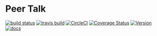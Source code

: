 # Peer Talk

[![build status](https://ci.appveyor.com/api/projects/status/github/richardschneider/peer-talk?branch=master&svg=true)](https://ci.appveyor.com/project/richardschneider/peer-talk) 
[![travis build](https://travis-ci.org/richardschneider/peer-talk.svg?branch=master)](https://travis-ci.org/richardschneider/peer-talk)
[![CircleCI](https://circleci.com/gh/richardschneider/peer-talk.svg?style=svg)](https://circleci.com/gh/richardschneider/peer-talk)
[![Coverage Status](https://coveralls.io/repos/richardschneider/peer-talk/badge.svg?branch=master&service=github)](https://coveralls.io/github/richardschneider/peer-talk?branch=master)
[![Version](https://img.shields.io/nuget/v/Ipfs.Engine.svg)](https://www.nuget.org/packages/PeerTalk)
[![docs](https://richardschneider.github.io/peer-talk/images/docs-latest-green.svg)](https://richardschneider.github.io/peer-talk/articles/intro.html)


